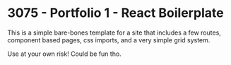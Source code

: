 # 3075 - Portfolio 1 - React Boilerplate

This is a simple bare-bones template for a site that includes a few routes, component based pages, css imports, and a very simple grid system. 

Use at your own risk! Could be fun tho.